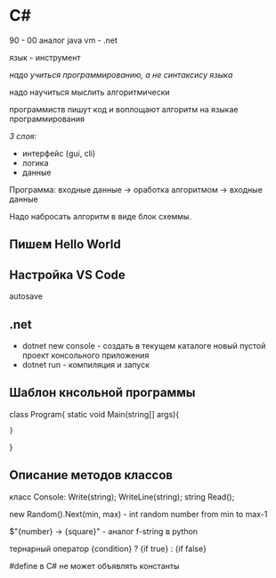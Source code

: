 # C#

90 - 00 аналог java vm - .net

язык - инструмент

*надо учиться программированию, а не синтаксису языка*

надо научиться мыслить алгоритмически

программиств пишут код и воплощают алгоритм на языкае программирования


_3 слоя:_
* интерфейс (gui, cli)
* логика
* данные

Программа: входные данные -> оработка алгоритмом -> входные данные

Надо набросать алгоритм в виде блок схеммы.

## Пишем Hello World


## Настройка VS Code

autosave

## .net
 
* dotnet new console - создать в текущем каталоге новый пустой проект консольного приложения
* dotnet run - компиляция и запуск

## Шаблон кнсольной программы

class Program{
    static void Main(string[] args){

    }
}

## Описание методов классов

класс Console:
Write(string);
WriteLine(string);
string Read();

new Random().Next(min, max) - int random number from min to max-1

$"{number} -> {square}" - аналог f-string в python

тернарный оператор {condition} ? {if true} : {if false}

#define в C# не может объявлять константы